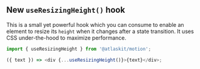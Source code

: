 ## New `useResizingHeight()` hook

This is a small yet powerful hook which you can consume to enable an element to resize its `height` when it changes after a state transition.
It uses CSS under-the-hood to maximize performance.

```js
import { useResizingHeight } from '@atlaskit/motion';

({ text }) => <div {...useResizingHeight()}>{text}</div>;
```
